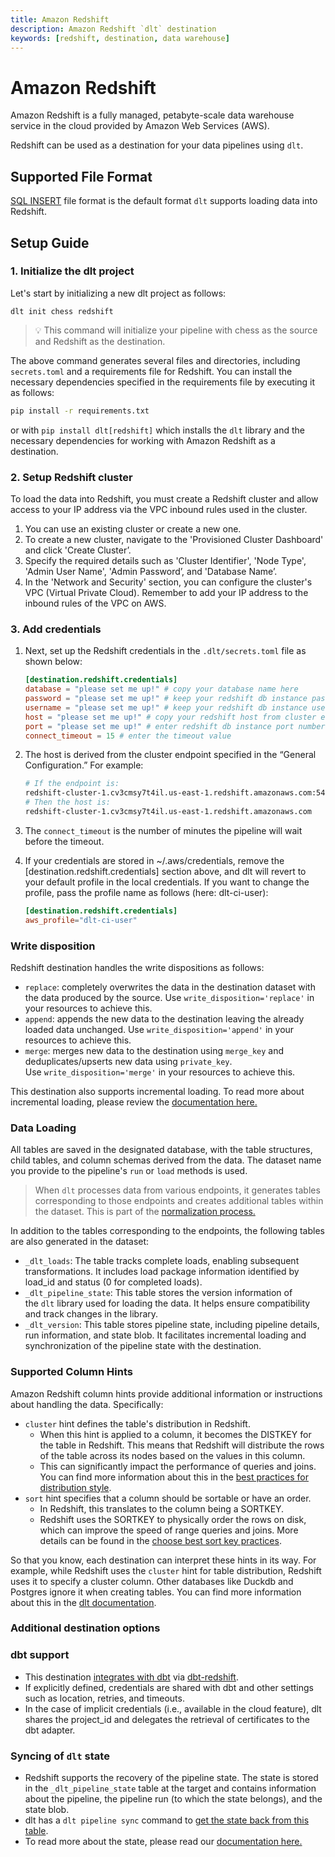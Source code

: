 ```yaml
---
title: Amazon Redshift
description: Amazon Redshift `dlt` destination
keywords: [redshift, destination, data warehouse]
---
```


# Amazon Redshift
Amazon Redshift is a fully managed, petabyte-scale data warehouse service in the cloud provided by Amazon Web Services (AWS). 

Redshift can be used as a destination for your data pipelines using `dlt`.

## Supported File Format
[SQL INSERT](https://dlthub.com/docs/dlt-ecosystem/file-formats/insert-format) file format is the default format `dlt` supports loading data into Redshift. 

## Setup Guide
### 1. Initialize the dlt project
Let's start by initializing a new dlt project as follows:
```
dlt init chess redshift
```
> 💡 This command will initialize your pipeline with chess as the source and Redshift as the destination.

The above command generates several files and directories, including `secrets.toml` and a requirements file for Redshift. You can install the necessary dependencies specified in the requirements file by executing it as follows:
```bash
pip install -r requirements.txt
```
or with `pip install dlt[redshift]` which installs the `dlt` library and the necessary dependencies for working with Amazon Redshift as a destination.


### 2. Setup Redshift cluster

To load the data into Redshift, you must create a Redshift cluster and allow access to your IP address via the VPC inbound rules used in the cluster.

1. You can use an existing cluster or create a new one.
2. To create a new cluster, navigate to the 'Provisioned Cluster Dashboard' and click 'Create Cluster’.
3. Specify the required details such as 'Cluster Identifier', 'Node Type', 'Admin User Name', 'Admin Password’, and 'Database Name’.
4. In the 'Network and Security' section, you can configure the cluster's VPC (Virtual Private Cloud). Remember to add your IP address to the inbound rules of the VPC on AWS.

### 3. Add credentials

1. Next, set up the Redshift credentials in the `.dlt/secrets.toml` file as shown below:
    ```toml
    [destination.redshift.credentials]
    database = "please set me up!" # copy your database name here
    password = "please set me up!" # keep your redshift db instance password here
    username = "please set me up!" # keep your redshift db instance username here
    host = "please set me up!" # copy your redshift host from cluster endpoint here
    port = "please set me up!" # enter redshift db instance port number
    connect_timeout = 15 # enter the timeout value
    ```
    
2. The host is derived from the cluster endpoint specified in the “General Configuration.” For example:
    
    ```bash
    # If the endpoint is:
    redshift-cluster-1.cv3cmsy7t4il.us-east-1.redshift.amazonaws.com:5439/your_database_name
    # Then the host is:
    redshift-cluster-1.cv3cmsy7t4il.us-east-1.redshift.amazonaws.com
    ```
    
3. The `connect_timeout` is the number of minutes the pipeline will wait before the timeout.

4. If your credentials are stored in ~/.aws/credentials, remove the [destination.redshift.credentials] section above, and dlt will revert to your default profile in the local credentials. If you want to change the profile, pass the profile name as follows (here: dlt-ci-user):
   ```toml
   [destination.redshift.credentials]
   aws_profile="dlt-ci-user"
   ```

### Write disposition[](https://dlthub.com/docs/dlt-ecosystem/destinations/filesystem#write-disposition)

Redshift destination handles the write dispositions as follows:

- `replace`: completely overwrites the data in the destination dataset with the data produced by the source. Use `write_disposition='replace'` in your resources to achieve this.
- `append`: appends the new data to the destination leaving the already loaded data unchanged. Use `write_disposition='append'` in your resources to achieve this.
- `merge`: merges new data to the destination using `merge_key` and deduplicates/upserts new data using `private_key`. Use `write_disposition='merge'` in your resources to achieve this.

This destination also supports incremental loading. To read more about incremental loading, please review the [documentation here.](https://dlthub.com/docs/general-usage/incremental-loading)

### Data Loading

All tables are saved in the designated database, with the table structures, child tables, and column schemas derived from the data. The dataset name you provide to the pipeline's `run` or `load` methods is used. 

> When `dlt` processes data from various endpoints, it generates tables corresponding to those endpoints and creates additional tables within the dataset. This is part of the [normalization process.](https://dlthub.com/docs/general-usage/schema#data-normalizer)

In addition to the tables corresponding to the endpoints, the following tables are also generated in the dataset:

- `_dlt_loads`: The table tracks complete loads, enabling subsequent transformations. It includes load package information identified by load_id and status (0 for completed loads).
- `_dlt_pipeline_state`: This table stores the version information of the `dlt` library used for loading the data. It helps ensure compatibility and track changes in the library.
- `_dlt_version`: This table stores pipeline state, including pipeline details, run information, and state blob. It facilitates incremental loading and synchronization of the pipeline state with the destination.
  
### Supported Column Hints

Amazon Redshift column hints provide additional information or instructions about handling the data. Specifically:

- `cluster` hint defines the table's distribution in Redshift.
    - When this hint is applied to a column, it becomes the DISTKEY for the table in Redshift. This means that Redshift will distribute the rows of the table across its nodes based on the values in this column.
    - This can significantly impact the performance of queries and joins. You can find more information about this in the [best practices for distribution style](https://docs.aws.amazon.com/redshift/latest/dg/c_best-practices-best-dist-key.html).
- `sort` hint specifies that a column should be sortable or have an order.
    - In Redshift, this translates to the column being a SORTKEY.
    - Redshift uses the SORTKEY to physically order the rows on disk, which can improve the speed of range queries and joins. More details can be found in the [choose best sort key practices](https://docs.aws.amazon.com/redshift/latest/dg/c_best-practices-sort-key.html).

So that you know, each destination can interpret these hints in its way. For example, while Redshift uses the `cluster` hint for table distribution, Redshift uses it to specify a cluster column. Other databases like Duckdb and Postgres ignore it when creating tables. You can find more information about this in the [dlt documentation](https://dlthub.com/docs/general-usage/schema#column-hint-rules).

### Additional destination options

### dbt support

- This destination [integrates with dbt](https://dlthub.com/docs/dlt-ecosystem/transformations/dbt) via [dbt-redshift](https://github.com/dbt-labs/dbt-redshift).
- If explicitly defined, credentials are shared with dbt and other settings such as location, retries, and timeouts.
- In the case of implicit credentials (i.e., available in the cloud feature), dlt shares the project_id and delegates the retrieval of certificates to the dbt adapter.

### Syncing of `dlt` state

- Redshift supports the recovery of the pipeline state. The state is stored in the `_dlt_pipeline_state` table at the target and contains information about the pipeline, the pipeline run (to which the state belongs), and the state blob.
- dlt has a `dlt pipeline sync` command to [get the state back from this table](https://dlthub.com/docs/reference/command-line-interface#sync-pipeline-with-the-destination).
- To read more about the state, please read our [documentation here.](https://dlthub.com/docs/general-usage/state)
